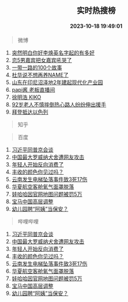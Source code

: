 <div align="center"><h2>实时热搜榜</h2><h4>2023-10-18 19:49:01</h4></div>

> 微博  

1. [突然明白你好李焕英名字起的有多好](https://s.weibo.com/weibo?q=%23%E7%AA%81%E7%84%B6%E6%98%8E%E7%99%BD%E4%BD%A0%E5%A5%BD%E6%9D%8E%E7%84%95%E8%8B%B1%E5%90%8D%E5%AD%97%E8%B5%B7%E7%9A%84%E6%9C%89%E5%A4%9A%E5%A5%BD%23&t=31&band_rank=1&Refer=top)<br />
2. [恋5男嘉宾把女嘉宾吼哭了](https://s.weibo.com/weibo?q=%23%E6%81%8B5%E7%94%B7%E5%98%89%E5%AE%BE%E6%8A%8A%E5%A5%B3%E5%98%89%E5%AE%BE%E5%90%BC%E5%93%AD%E4%BA%86%23&t=31&band_rank=2&Refer=top)<br />
3. [一带一路的100个故事](https://s.weibo.com/weibo?q=%23%E4%B8%80%E5%B8%A6%E4%B8%80%E8%B7%AF%E7%9A%84100%E4%B8%AA%E6%95%85%E4%BA%8B%23&t=31&band_rank=3&Refer=top)<br />
4. [杜华说不想再养NAME了](https://s.weibo.com/weibo?q=%23%E6%9D%9C%E5%8D%8E%E8%AF%B4%E4%B8%8D%E6%83%B3%E5%86%8D%E5%85%BBNAME%E4%BA%86%23&t=31&band_rank=4&Refer=top)<br />
5. [山东在印尼沼泽地2年建起现代化产业园](https://s.weibo.com/weibo?q=%23%E5%B1%B1%E4%B8%9C%E5%9C%A8%E5%8D%B0%E5%B0%BC%E6%B2%BC%E6%B3%BD%E5%9C%B02%E5%B9%B4%E5%BB%BA%E8%B5%B7%E7%8E%B0%E4%BB%A3%E5%8C%96%E4%BA%A7%E4%B8%9A%E5%9B%AD%23&t=31&band_rank=5&Refer=top)<br />
6. [papi酱 老板直播间](https://s.weibo.com/weibo?q=papi%E9%85%B1%20%E8%80%81%E6%9D%BF%E7%9B%B4%E6%92%AD%E9%97%B4&t=31&band_rank=6&Refer=top)<br />
7. [徐明浩 KIKO](https://s.weibo.com/weibo?q=%E5%BE%90%E6%98%8E%E6%B5%A9%20KIKO&t=31&band_rank=7&Refer=top)<br />
8. [92岁老人不慎摔倒热心路人纷纷伸出援手](https://s.weibo.com/weibo?q=%2392%E5%B2%81%E8%80%81%E4%BA%BA%E4%B8%8D%E6%85%8E%E6%91%94%E5%80%92%E7%83%AD%E5%BF%83%E8%B7%AF%E4%BA%BA%E7%BA%B7%E7%BA%B7%E4%BC%B8%E5%87%BA%E6%8F%B4%E6%89%8B%23&t=31&band_rank=8&Refer=top)<br />
9. [拜登抵达以色列](https://s.weibo.com/weibo?q=%23%E6%8B%9C%E7%99%BB%E6%8A%B5%E8%BE%BE%E4%BB%A5%E8%89%B2%E5%88%97%23&t=31&band_rank=9&Refer=top)<br />

> 知乎  


> 百度  

1. [习近平同普京会谈](https://www.baidu.com/s?wd=%E4%B9%A0%E8%BF%91%E5%B9%B3%E5%90%8C%E6%99%AE%E4%BA%AC%E4%BC%9A%E8%B0%88&sa=fyb_news&rsv_dl=fyb_news)<br />
2. [中国最大罗威纳犬舍遭网友攻击](https://www.baidu.com/s?wd=%E4%B8%AD%E5%9B%BD%E6%9C%80%E5%A4%A7%E7%BD%97%E5%A8%81%E7%BA%B3%E7%8A%AC%E8%88%8D%E9%81%AD%E7%BD%91%E5%8F%8B%E6%94%BB%E5%87%BB&sa=fyb_news&rsv_dl=fyb_news)<br />
3. [年轻人开始反向消费了](https://www.baidu.com/s?wd=%E5%B9%B4%E8%BD%BB%E4%BA%BA%E5%BC%80%E5%A7%8B%E5%8F%8D%E5%90%91%E6%B6%88%E8%B4%B9%E4%BA%86&sa=fyb_news&rsv_dl=fyb_news)<br />
4. [丰收的颜色你见过吗？](https://www.baidu.com/s?wd=%E4%B8%B0%E6%94%B6%E7%9A%84%E9%A2%9C%E8%89%B2%E4%BD%A0%E8%A7%81%E8%BF%87%E5%90%97%EF%BC%9F&sa=fyb_news&rsv_dl=fyb_news)<br />
5. [云南发生电梯坠落事件致3死17伤](https://www.baidu.com/s?wd=%E4%BA%91%E5%8D%97%E5%8F%91%E7%94%9F%E7%94%B5%E6%A2%AF%E5%9D%A0%E8%90%BD%E4%BA%8B%E4%BB%B6%E8%87%B43%E6%AD%BB17%E4%BC%A4&sa=fyb_news&rsv_dl=fyb_news)<br />
6. [华夏航空客舱氧气面罩脱落](https://www.baidu.com/s?wd=%E5%8D%8E%E5%A4%8F%E8%88%AA%E7%A9%BA%E5%AE%A2%E8%88%B1%E6%B0%A7%E6%B0%94%E9%9D%A2%E7%BD%A9%E8%84%B1%E8%90%BD&sa=fyb_news&rsv_dl=fyb_news)<br />
7. [娃哈哈因官网地图问题被罚5万](https://www.baidu.com/s?wd=%E5%A8%83%E5%93%88%E5%93%88%E5%9B%A0%E5%AE%98%E7%BD%91%E5%9C%B0%E5%9B%BE%E9%97%AE%E9%A2%98%E8%A2%AB%E7%BD%9A5%E4%B8%87&sa=fyb_news&rsv_dl=fyb_news)<br />
8. [宝马中国高层调整](https://www.baidu.com/s?wd=%E5%AE%9D%E9%A9%AC%E4%B8%AD%E5%9B%BD%E9%AB%98%E5%B1%82%E8%B0%83%E6%95%B4&sa=fyb_news&rsv_dl=fyb_news)<br />
9. [幼儿园聘“阿姨”当保安？](https://www.baidu.com/s?wd=%E5%B9%BC%E5%84%BF%E5%9B%AD%E8%81%98%E2%80%9C%E9%98%BF%E5%A7%A8%E2%80%9D%E5%BD%93%E4%BF%9D%E5%AE%89%EF%BC%9F&sa=fyb_news&rsv_dl=fyb_news)<br />

> 哔哩哔哩  

1. [习近平同普京会谈](https://www.baidu.com/s?wd=%E4%B9%A0%E8%BF%91%E5%B9%B3%E5%90%8C%E6%99%AE%E4%BA%AC%E4%BC%9A%E8%B0%88&sa=fyb_news&rsv_dl=fyb_news)<br />
2. [中国最大罗威纳犬舍遭网友攻击](https://www.baidu.com/s?wd=%E4%B8%AD%E5%9B%BD%E6%9C%80%E5%A4%A7%E7%BD%97%E5%A8%81%E7%BA%B3%E7%8A%AC%E8%88%8D%E9%81%AD%E7%BD%91%E5%8F%8B%E6%94%BB%E5%87%BB&sa=fyb_news&rsv_dl=fyb_news)<br />
3. [年轻人开始反向消费了](https://www.baidu.com/s?wd=%E5%B9%B4%E8%BD%BB%E4%BA%BA%E5%BC%80%E5%A7%8B%E5%8F%8D%E5%90%91%E6%B6%88%E8%B4%B9%E4%BA%86&sa=fyb_news&rsv_dl=fyb_news)<br />
4. [丰收的颜色你见过吗？](https://www.baidu.com/s?wd=%E4%B8%B0%E6%94%B6%E7%9A%84%E9%A2%9C%E8%89%B2%E4%BD%A0%E8%A7%81%E8%BF%87%E5%90%97%EF%BC%9F&sa=fyb_news&rsv_dl=fyb_news)<br />
5. [云南发生电梯坠落事件致3死17伤](https://www.baidu.com/s?wd=%E4%BA%91%E5%8D%97%E5%8F%91%E7%94%9F%E7%94%B5%E6%A2%AF%E5%9D%A0%E8%90%BD%E4%BA%8B%E4%BB%B6%E8%87%B43%E6%AD%BB17%E4%BC%A4&sa=fyb_news&rsv_dl=fyb_news)<br />
6. [华夏航空客舱氧气面罩脱落](https://www.baidu.com/s?wd=%E5%8D%8E%E5%A4%8F%E8%88%AA%E7%A9%BA%E5%AE%A2%E8%88%B1%E6%B0%A7%E6%B0%94%E9%9D%A2%E7%BD%A9%E8%84%B1%E8%90%BD&sa=fyb_news&rsv_dl=fyb_news)<br />
7. [娃哈哈因官网地图问题被罚5万](https://www.baidu.com/s?wd=%E5%A8%83%E5%93%88%E5%93%88%E5%9B%A0%E5%AE%98%E7%BD%91%E5%9C%B0%E5%9B%BE%E9%97%AE%E9%A2%98%E8%A2%AB%E7%BD%9A5%E4%B8%87&sa=fyb_news&rsv_dl=fyb_news)<br />
8. [宝马中国高层调整](https://www.baidu.com/s?wd=%E5%AE%9D%E9%A9%AC%E4%B8%AD%E5%9B%BD%E9%AB%98%E5%B1%82%E8%B0%83%E6%95%B4&sa=fyb_news&rsv_dl=fyb_news)<br />
9. [幼儿园聘“阿姨”当保安？](https://www.baidu.com/s?wd=%E5%B9%BC%E5%84%BF%E5%9B%AD%E8%81%98%E2%80%9C%E9%98%BF%E5%A7%A8%E2%80%9D%E5%BD%93%E4%BF%9D%E5%AE%89%EF%BC%9F&sa=fyb_news&rsv_dl=fyb_news)<br />
